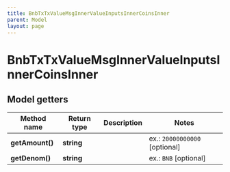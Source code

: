 ```yaml
---
title: BnbTxTxValueMsgInnerValueInputsInnerCoinsInner
parent: Model
layout: page
---
```


# BnbTxTxValueMsgInnerValueInputsInnerCoinsInner

## Model getters

Method name | Return type | Description | Notes
------------ | ------------- | ------------- | -------------
**getAmount()** | **string** |  | ex.: `20000000000` [optional]
**getDenom()** | **string** |  | ex.: `BNB` [optional]

